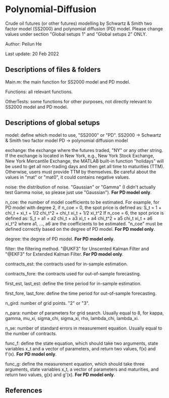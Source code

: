 # Polynomial-Diffusion
Crude oil futures (or other futures) modelling by Schwartz & Smith two factor model (SS2000) and polynomial diffusion (PD) model. Please change values under section "Global setups 1" and "Global setups 2" ONLY. 

Author: Peilun He

Last update: 20 Feb 2022

## Descriptions of files & folders 
Main.m: the main function for SS2000 model and PD model. 

Functions: all relevant functions. 

OtherTests: some functions for other purposes, not directly relevant to SS2000 model and PD model. 

## Descriptions of global setups
model: define which model to use, "SS2000" or "PD".
  SS2000 -> Schwartz & Smith two factor model
  PD -> polynomial diffusion model

exchange: the exchange where the futures traded, "NY" or any other string. If the exchange is located in New York, e.g., New York Stock Exchange, New York Mercantile Exchange, the MATLAB built-in function "holidays" will be used to get all non-trading days and then get all time to maturities (TTM). Otherwise, users must provide TTM by themselves. Be careful about the values in "mat" or "mat0", it could contains negative values. 

noise: the distribution of noise. "Gaussian" or "Gamma" (I didn't actually test Gamma noise, so please just use "Gaussian"). **For PD model only**. 

n_coe: the number of model coefficients to be estimated. For example, for PD model with degree 2, if n_coe = 0, the spot price is defined as: 
S_t = 1 + chi_t + xi_t + 1/2 chi_t^2 + chi_t xi_t + 1/2 xi_t^2
If n_coe = 6, the spot price is defined as: 
S_t = a1 + a2 chi_t + a3 xi_t + a4 chi_t^2 + a5 chi_t xi_t + a6 xi_t^2
where a1, ..., a6 are the coefficients to be estimated. "n_coe" must be defined correctly based on the degree of PD model. 
**For PD model only**. 

degree: the degree of PD model. **For PD model only**. 

filter: the filtering method. "@UKF3" for Unscented Kalman Filter and "@EKF3" for Extended Kalman Filter. **For PD model only**. 

contracts_est: the contracts used for in-sample estimation. 

contracts_fore: the contracts used for out-of-sample forecasting. 

first_est, last_est: define the time period for in-sample estimation. 

first_fore, last_fore: define the time period for out-of-sample forecasting. 

n_gird: number of grid points. "2" or "3". 

n_para: number of parameters for grid search. Usually equal to 8, for kappa, gamma, mu_xi, sigma_chi, sigma_xi, rho, lambda_chi, lambda_xi. 

n_se: number of standard errors in measurement equation. Usually equal to the number of contracts. 

func_f: define the state equation, which should take two arguments, state variables x_t and a vector of parameters, and return two values, f(x) and f'(x). **For PD model only**. 

func_g: define the measurement equation, which should take three arguments, state variables x_t, a vector of parameters and maturities, and return two values, g(x) and g'(x). **For PD model only**. 

## References






